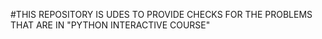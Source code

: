#THIS REPOSITORY IS UDES TO PROVIDE CHECKS FOR THE PROBLEMS THAT ARE IN "PYTHON INTERACTIVE COURSE"
